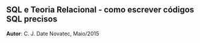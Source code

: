 ## SQL e Teoria Relacional - como escrever códigos SQL precisos
**Autor**: C. J. Date
Novatec, Maio/2015

